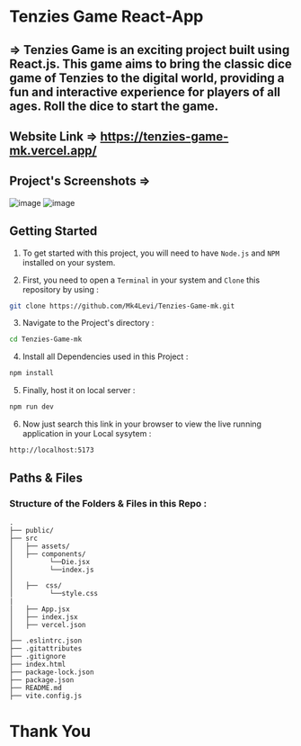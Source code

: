 # Tenzies Game React-App

## => Tenzies Game is an exciting project built using React.js. This game aims to bring the classic dice game of Tenzies to the digital world, providing a fun and interactive experience for players of all ages. Roll the dice to start the game.

## Website Link => https://tenzies-game-mk.vercel.app/

## Project's Screenshots =>

![image](./src/assets/ss1.png)
![image](./src/assets/ss2.png)

<h2>Getting Started</h2>

1. To get started with this project, you will need to have `Node.js` and `NPM` installed on your system.

2. First, you need to open a `Terminal` in your system and `Clone` this repository by using :

```bash
git clone https://github.com/Mk4Levi/Tenzies-Game-mk.git
```

3. Navigate to the Project's directory :

```bash
cd Tenzies-Game-mk
```

4. Install all Dependencies used in this Project :

```bash
npm install
```

5. Finally, host it on local server :

```bash
npm run dev
```

6. Now just search this link in your browser to view the live running application in your Local sysytem :

```bash
http://localhost:5173
```

<h2>Paths & Files</h2>

### Structure of the Folders & Files in this Repo :

```text
.
├── public/
├── src
│   ├── assets/
│   ├── components/
│         └──Die.jsx
│         └──index.js
│
│   ├──  css/
│         └──style.css
|
│   ├── App.jsx
│   ├── index.jsx
│   ├── vercel.json
│
├── .eslintrc.json
├── .gitattributes
├── .gitignore
├── index.html
├── package-lock.json
├── package.json
├── README.md
├── vite.config.js

```

# Thank You
